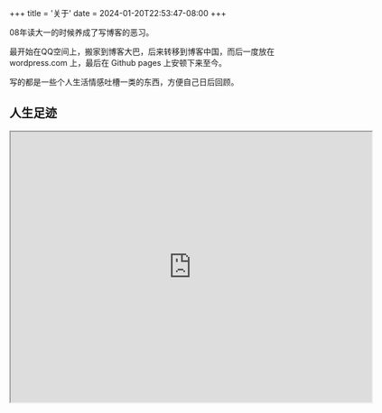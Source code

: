 +++
title = '关于'
date = 2024-01-20T22:53:47-08:00
+++

08年读大一的时候养成了写博客的恶习。

最开始在QQ空间上，搬家到博客大巴，后来转移到博客中国，而后一度放在 wordpress.com 上，最后在 Github pages 上安顿下来至今。

写的都是一些个人生活情感吐槽一类的东西，方便自己日后回顾。

## 人生足迹

<iframe src="https://www.google.com/maps/d/u/0/embed?mid=1TLXazhhZV2Y_w3ae_F-hId2z-qGwrec&ehbc=2E312F" width="640" height="480"></iframe>